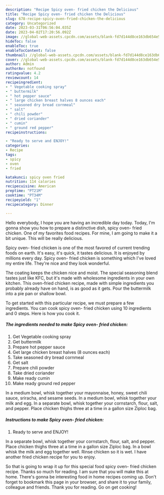 ```yaml
---
description: "Recipe Spicy oven- fried chicken the Delicious"
title: "Recipe Spicy oven- fried chicken the Delicious"
slug: 678-recipe-spicy-oven-fried-chicken-the-delicious
category: Uncategorized
date: 2023-03-31T06:56:04.035Z
date: 2023-04-02T17:20:56.092Z
image: //global-web-assets.cpcdn.com/assets/blank-fd7d144d8ce163db654e5a02c40b08a2775adb7897d16e4062681dc7e1b2800f.png
hideToc: false
enableToc: true
enableTocContent: false
thumbnail: //global-web-assets.cpcdn.com/assets/blank-fd7d144d8ce163db654e5a02c40b08a2775adb7897d16e4062681dc7e1b2800f.png
cover: //global-web-assets.cpcdn.com/assets/blank-fd7d144d8ce163db654e5a02c40b08a2775adb7897d16e4062681dc7e1b2800f.png
author: Admin
authorAv: notfound
ratingvalue: 4.2
reviewcount: 14
recipeingredient:
- " Vegetable cooking spray"
- " buttermilk"
- " hot pepper sauce"
- " large chicken breast halves 8 ounces each"
- " seasoned dry bread cornmeal"
- " salt"
- " chili powder"
- " dried coriander"
- " cumin"
- " ground red pepper"
recipeinstructions:

- "Ready to serve and ENJOY!"
categories:
- Recipe
tags:
- spicy
- oven
- fried

katakunci: spicy oven fried 
nutrition: 114 calories
recipecuisine: American
preptime: "PT21M"
cooktime: "PT34M"
recipeyield: "1"
recipecategory: Dinner

---
```



Hello everybody, I hope you are having an incredible day today. Today, I'm gonna show you how to prepare a distinctive dish, spicy oven- fried chicken. One of my favorites food recipes. For mine, I am going to make it a bit unique. This will be really delicious.

Spicy oven- fried chicken is one of the most favored of current trending foods on earth. It's easy, it's quick, it tastes delicious. It is enjoyed by millions every day. Spicy oven- fried chicken is something which I've loved my entire life. They're nice and they look wonderful.

The coating keeps the chicken nice and moist. The special seasoning blend tastes just like KFC, but it&#39;s made with wholesome ingredients in your own kitchen. This oven-fried chicken recipe, made with simple ingredients you probably already have on hand, is as good as it gets. Pour the buttermilk into a pie pan or shallow bowl.


To get started with this particular recipe, we must prepare a few ingredients. You can cook spicy oven- fried chicken using 10 ingredients and 0 steps. Here is how you cook it.

<!--inarticleads1-->

##### The ingredients needed to make Spicy oven- fried chicken:

1. Get  Vegetable cooking spray
1. Get  buttermilk
1. Prepare  hot pepper sauce
1. Get  large chicken breast halves (8 ounces each)
1. Take  seasoned dry bread cornmeal
1. Get  salt
1. Prepare  chili powder
1. Take  dried coriander
1. Make ready  cumin
1. Make ready  ground red pepper


In a medium bowl, whisk together your mayonnaise, honey, sweet chili sauce, sriracha, and sesame seeds. In a medium bowl, whisk together your milk and egg. In a separate bowl, whisk together your cornstarch, flour, salt, and pepper. Place chicken thighs three at a time in a gallon size Ziploc bag. 

<!--inarticleads2-->

##### Instructions to make Spicy oven- fried chicken:


1. Ready to serve and ENJOY!

In a separate bowl, whisk together your cornstarch, flour, salt, and pepper. Place chicken thighs three at a time in a gallon size Ziploc bag. In a bowl whisk the milk and egg together well. Rinse chicken so it is wet. I have another fried chicken recipe for you to enjoy. 

So that is going to wrap it up for this special food spicy oven- fried chicken recipe. Thanks so much for reading. I am sure that you will make this at home. There's gonna be interesting food in home recipes coming up. Don't forget to bookmark this page in your browser, and share it to your family, colleague and friends. Thank you for reading. Go on get cooking!
